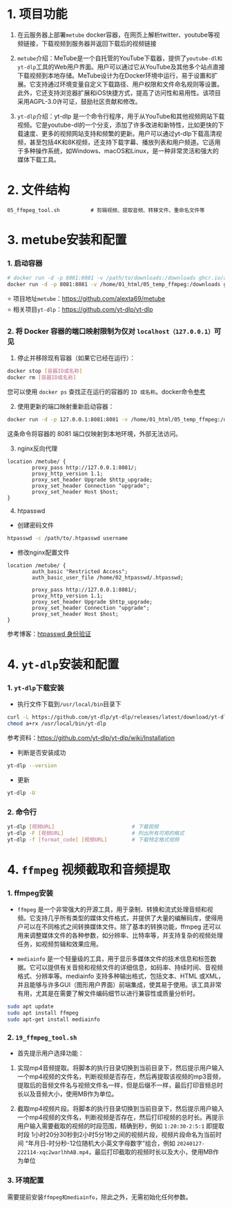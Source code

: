 # 1. 项目功能

1. 在云服务器上部署`metube` docker容器，在网页上解析twitter、youtube等视频链接，下载视频到服务器并返回下载后的视频链接

2. `metube`介绍：MeTube是一个自托管的YouTube下载器，提供了`youtube-dl和yt-dlp`工具的Web用户界面。用户可以通过它从YouTube及其他多个站点直接下载视频到本地存储。MeTube设计为在Docker环境中运行，易于设置和扩展。它支持通过环境变量自定义下载路径、用户权限和文件命名规则等设置。此外，它还支持浏览器扩展和iOS快捷方式，提高了访问性和易用性。该项目采用AGPL-3.0许可证，鼓励社区贡献和修改。

3. `yt-dlp`介绍：yt-dlp 是一个命令行程序，用于从YouTube和其他视频网站下载视频。它是youtube-dl的一个分支，添加了许多改进和新特性，比如更快的下载速度、更多的视频网站支持和频繁的更新。用户可以通过yt-dlp下载高清视频，甚至包括4K和8K视频，还支持下载字幕、播放列表和用户频道。它适用于多种操作系统，如Windows、macOS和Linux，是一种非常灵活和强大的媒体下载工具。

# 2. 文件结构

```
05_ffmpeg_tool.sh          # 剪辑视频、提取音频、转移文件、重命名文件等
```


# 3. metube安装和配置

### 1. 启动容器

```bash
# docker run -d -p 8081:8081 -v /path/to/downloads:/downloads ghcr.io/alexta69/metube
docker run -d -p 8081:8081 -v /home/01_html/05_temp_ffmpeg:/downloads ghcr.io/alexta69/metube
```

:star: 项目地址`metube`：https://github.com/alexta69/metube  
:star: 相关项目`yt-dlp`：https://github.com/yt-dlp/yt-dlp  

### 2. 将 Docker 容器的端口映射限制为仅对 `localhost（127.0.0.1）`可见

1. 停止并移除现有容器（如果它已经在运行）：

```bash
docker stop [容器ID或名称]
docker rm [容器ID或名称]
```

您可以使用 `docker ps` 查找正在运行的容器的 `ID 或名称`。docker命令[参考](https://github.com/Yiwei666/03_Python-PHP/wiki/06_docker%E5%91%BD%E4%BB%A4)


2. 使用更新的端口映射重新启动容器：

```bash
docker run -d -p 127.0.0.1:8081:8081 -v /home/01_html/05_temp_ffmpeg:/downloads ghcr.io/alexta69/metube
```

这条命令将容器的 8081 端口仅映射到本地环境，外部无法访问。

3. nginx反向代理

```nginx
location /metube/ {
        proxy_pass http://127.0.0.1:8081/;
        proxy_http_version 1.1;
        proxy_set_header Upgrade $http_upgrade;
        proxy_set_header Connection "upgrade";
        proxy_set_header Host $host;
}
```

4. htpasswd

- 创建密码文件

```bash
htpasswd -c /path/to/.htpasswd username
```

- 修改nginx配置文件

```nginx
location /metube/ {
        auth_basic "Restricted Access";
        auth_basic_user_file /home/02_htpasswd/.htpasswd;

        proxy_pass http://127.0.0.1:8081/;
        proxy_http_version 1.1;
        proxy_set_header Upgrade $http_upgrade;
        proxy_set_header Connection "upgrade";
        proxy_set_header Host $host;
}
```


参考博客：[htpasswd 身份验证](https://github.com/Yiwei666/12_blog/blob/main/004/004.md)



# 4. `yt-dlp`安装和配置

### 1. `yt-dlp`下载安装

- 执行文件下载到`/usr/local/bin`目录下

```bash
curl -L https://github.com/yt-dlp/yt-dlp/releases/latest/download/yt-dlp -o /usr/local/bin/yt-dlp
chmod a+rx /usr/local/bin/yt-dlp
```

参考资料：https://github.com/yt-dlp/yt-dlp/wiki/Installation

- 判断是否安装成功

```bash
yt-dlp --version
```

- 更新

```bash
yt-dlp -U
```

### 2. 命令行

```bash
yt-dlp [视频URL]                         # 下载视频
yt-dlp -F [视频URL]                      # 列出所有可用的格式
yt-dlp -f [format_code] [视频URL]        # 下载特定格式视频
```


# 4. `ffmpeg` 视频截取和音频提取

### 1. ffmpeg安装

- `ffmpeg` 是一个非常强大的开源工具，用于录制、转换和流式处理音频和视频。它支持几乎所有类型的媒体文件格式，并提供了大量的编解码库，使得用户可以在不同格式之间转换媒体文件。除了基本的转换功能，ffmpeg 还可以用来调整媒体文件的各种参数，如分辨率、比特率等，并支持复杂的视频处理任务，如视频剪辑和效果应用。

- `mediainfo` 是一个轻量级的工具，用于显示多媒体文件的技术信息和标签数据。它可以提供有关音频和视频文件的详细信息，如码率、持续时间、音视频格式、分辨率等。mediainfo 支持多种输出格式，包括文本、HTML 或XML，并且能够与许多GUI（图形用户界面）前端集成，使其易于使用。该工具非常有用，尤其是在需要了解文件编码细节以进行兼容性或质量分析时。

```bash
sudo apt update
sudo apt install ffmpeg
sudo apt-get install mediainfo
```


### 2. `19_ffmpeg_tool.sh`

- 首先提示用户选择功能：
1. 实现mp4音频提取。将脚本的执行目录切换到当前目录下，然后提示用户输入一个mp4视频的文件名，判断视频是否存在，然后再提取该视频的mp3音频，提取后的音频文件名与视频文件名一样，但是后缀不一样，最后打印音频总时长以及音频大小，使用MB作为单位。

2. 截取mp4视频片段。将脚本的执行目录切换到当前目录下，然后提示用户输入一个mp4视频的文件名，判断视频是否存在，然后打印视频的总时长。再提示用户输入需要截取的视频的时段范围，精确到秒，例如 `1:20:30-2:5:1`  即提取时段 1小时20分30秒到2小时5分1秒之间的视频片段，视频片段命名为当前时间 “年月日-时分秒-12位随机大小英文字母数字”组合，例如 `20240127-222114-xqc2warlhhAB.mp4`，最后打印截取的视频时长以及大小，使用MB作为单位


### 3. 环境配置

需要提前安装`ffmpeg和mediainfo`，除此之外，无需初始化任何参数。





